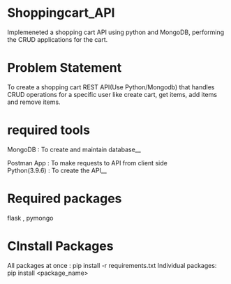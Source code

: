 # Shoppingcart_API
Implemeneted a shopping cart API using python and MongoDB, performing the CRUD applications for the cart.

# Problem Statement
To create a shopping cart REST API(Use Python/Mongodb) that handles CRUD operations for a specific user like create cart, get items, add items and remove items.

# required tools
MongoDB : To create and maintain database__

Postman App : To make requests to API from client side<br />
Python(3.9.6) : To create the API__

# Required packages
flask , pymongo 


# CInstall Packages
All packages at once :
pip install -r requirements.txt
Individual packages: 
 pip install <package_name>









